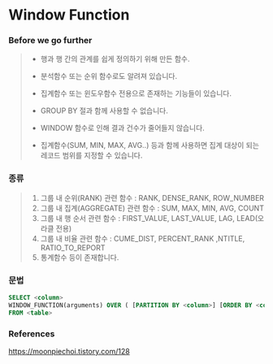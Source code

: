 # Window Function

### Before we go further

> - 행과 행 간의 관계를 쉽게 정의하기 위해 만든 함수.
>
> - 분석함수 또는 순위 함수로도 알려져 있습니다.
>
> - 집계함수 또는 윈도우함수 전용으로 존재하는 기능들이 있습니다.
> - GROUP BY 절과 함께 사용할 수 없습니다.
> - WINDOW 함수로 인해 결과 건수가 줄어들지 않습니다.
> - 집계함수(SUM, MIN, MAX, AVG..) 등과 함께 사용하면 집계 대상이 되는 레코드 범위를 지정할 수 있습니다.



### 종류

> 1. 그룹 내 순위(RANK) 관련 함수 : RANK, DENSE_RANK, ROW_NUMBER
> 2. 그룹 내 집계(AGGREGATE) 관련 함수 : SUM, MAX, MIN, AVG, COUNT
> 3. 그룹 내 행 순서 관련 함수 : FIRST_VALUE, LAST_VALUE, LAG, LEAD(오라클 전용)
> 4. 그룹 내 비율 관련 함수  : CUME_DIST, PERCENT_RANK ,NTITLE, RATIO_TO_REPORT
> 5. 통계함수 등이 존재합니다.



### 문법

```sql
SELECT <column>
WINDOW_FUNCTION(arguments) OVER ( [PARTITION BY <column>] [ORDER BY <column> [WINDOWING 절])
FROM <table>
```





### References

https://moonpiechoi.tistory.com/128

